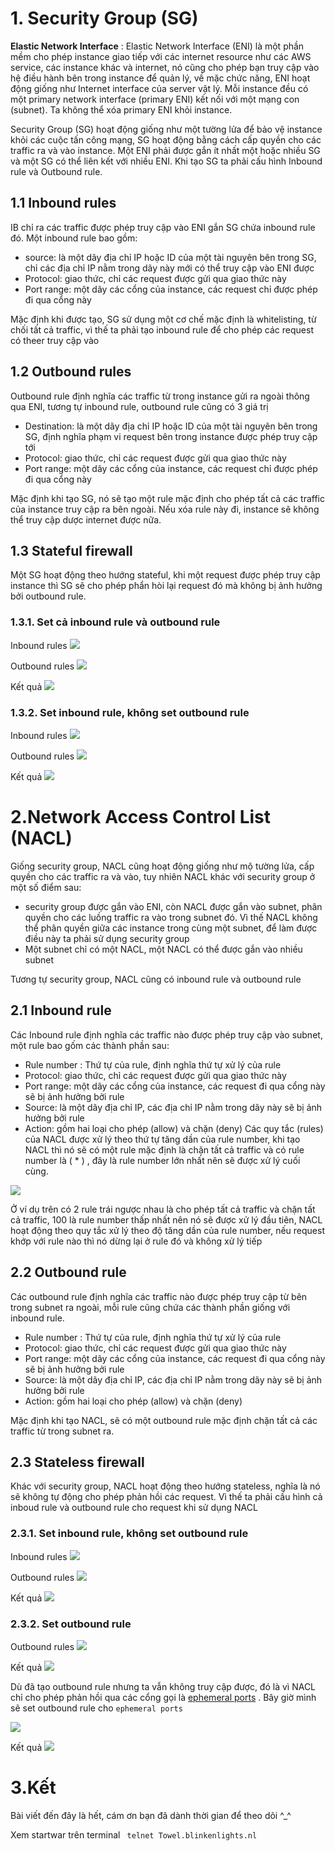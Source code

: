 # 1. Security Group (SG)
**Elastic Network Interface** : Elastic Network Interface (ENI) là một phần mềm cho phép instance giao tiếp với các internet resource như các AWS service, các instance khác và internet, nó cũng cho phép bạn truy cập vào hệ điều hành bên trong instance để quản lý, về mặc chức năng, ENI hoạt động giống như Internet interface của server vật lý. Mỗi instance đều có một primary network interface (primary ENI) kết nối với một mạng con (subnet). Ta không thể xóa primary ENI khỏi instance.

Security Group (SG) hoạt động giống như một tường lửa để bảo vệ instance khỏi các cuộc tấn công mạng, SG hoạt động bằng cách cấp quyền cho các traffic ra và vào instance. Một ENI phải được gắn ít nhất một hoặc nhiều SG và một SG có thể liên kết với nhiều ENI. Khi tạo SG ta phải cấu hình Inbound rule và Outbound rule.
## 1.1 Inbound rules
IB chỉ ra các traffic được phép truy cập vào ENI gắn SG chứa inbound rule đó. Một inbound rule bao gồm:
- source: là một dãy địa chỉ IP hoặc ID của một tài nguyên bên trong SG, chỉ các địa chỉ IP nằm trong dãy này mới có thể truy cập vào ENI được
- Protocol: giao thức, chỉ các request được gửi qua giao thức này
- Port range: một dãy các cổng của instance, các request chỉ được phép đi qua cổng này

Mặc định khi được tạo, SG sử dụng một cơ chế mặc định là whitelisting, từ chối tất cả traffic, vì thế ta phải tạo inbound rule để cho phép các request có theer truy cập vào
## 1.2 Outbound rules
Outbound rule định nghĩa các traffic từ trong instance gửi ra ngoài thông qua ENI, tương tự inbound rule, outbound rule cũng có 3 giá trị
- Destination:  là một dãy địa chỉ IP hoặc ID của một tài nguyên bên trong SG, định nghĩa phạm vi request bên trong instance được phép truy cập tới
- Protocol: giao thức, chỉ các request được gửi qua giao thức này
- Port range: một dãy các cổng của instance, các request chỉ được phép đi qua cổng này

Mặc định khi tạo SG, nó sẽ tạo một rule mặc định cho phép tất cả các traffic của instance truy cập ra bên ngoài. Nếu xóa rule này đi, instance sẽ không thể truy cập dược internet được nữa.
## 1.3 Stateful firewall
Một SG hoạt động theo hướng stateful, khi một request được phép truy cập instance thì SG sẽ cho phép phẩn hòi lại request đó mà không bị ảnh hưởng bởi outbound rule.
### 1.3.1. Set cả inbound rule và outbound rule

Inbound rules
![](https://images.viblo.asia/673974cd-4d4e-4541-80e1-84c30fecdd63.png)

Outbound rules
![](https://images.viblo.asia/501d106b-a29a-426c-944a-68add2d33de1.png)

Kết quả
![](https://images.viblo.asia/2a50f501-67bf-4d7f-aefb-dc86072f4d9d.png)

### 1.3.2. Set inbound rule, không set outbound rule
Inbound rules
![](https://images.viblo.asia/673974cd-4d4e-4541-80e1-84c30fecdd63.png)

Outbound rules
![](https://images.viblo.asia/9acea6aa-f5ba-4da5-bf56-9da77b5e8e65.png)

Kết quả
![](https://images.viblo.asia/2a50f501-67bf-4d7f-aefb-dc86072f4d9d.png)
# 2.Network Access Control List (NACL)
Giống security group, NACL cũng hoạt động giống như mộ tường lửa, cấp quyền cho các traffic ra và vào, tuy nhiên NACL khác với security group ở một số điểm sau:
- security group được gắn vào ENI, còn NACL được gắn vào subnet, phân quyền cho các luồng traffic ra vào trong subnet đó. Vì thế NACL không thể phân quyền giữa các instance trong cùng một subnet, để làm được điều này ta phải sử dụng security group
- Một subnet chỉ có một NACL, một NACL có thể được gắn vào nhiều subnet

Tương tự security group, NACL cũng có inbound rule và outbound rule
## 2.1 Inbound rule
Các Inbound rule định nghĩa các traffic nào được phép truy cập vào subnet, một rule bao gốm các thành phần sau:
- Rule number : Thứ tự của rule, định nghĩa thứ tự xử lý của rule
- Protocol: giao thức, chỉ các request được gửi qua giao thức này
- Port range: một dãy các cổng của instance, các request đi qua cổng này sẽ bị ảnh hưởng bởi rule
- Source: là một dãy địa chỉ IP, các địa chỉ IP nằm trong dãy này sẽ bị ảnh hưởng bởi rule
- Action: gồm hai loại cho phép (allow) và chặn (deny)
Các quy tắc (rules) của NACL được xử lý theo thứ tự tăng dần của rule number, khi tạo NACL thì nó sẽ có một rule mặc định là chặn tất cả traffic và có rule number là ( * ) , đây là rule number lớn nhất nên sẽ được xử lý cuối cùng.

![](https://images.viblo.asia/dbd7d062-1c35-43d8-9b3d-b09974fbdede.png)


Ở ví dụ trên có 2 rule trái ngược nhau là cho phép tất cả traffic và chặn tất cả traffic, 100 là rule number thấp nhất nên nó sẽ được xử lý đầu tiên, NACL hoạt động theo quy tắc xử lý theo độ tăng dần của rule number, nếu request khớp với rule nào thì nó dừng lại ở rule đó và không xử lý tiếp

## 2.2 Outbound rule
Các outbound rule định nghĩa các traffic nào được phép truy cập từ bên trong subnet ra ngoài, mỗi rule cũng chứa các thành phần giống với inbound rule.
- Rule number : Thứ tự của rule, định nghĩa thứ tự xử lý của rule
- Protocol: giao thức, chỉ các request được gửi qua giao thức này
- Port range: một dãy các cổng của instance, các request đi qua cổng này sẽ bị ảnh hưởng bởi rule
- Source: là một dãy địa chỉ IP, các địa chỉ IP nằm trong dãy này sẽ bị ảnh hưởng bởi rule
- Action: gồm hai loại cho phép (allow) và chặn (deny)

Mặc định khi tạo NACL, sẽ có một outbound rule mặc định chặn tất cả các traffic từ trong subnet ra.

## 2.3 Stateless firewall
Khác với security group, NACL hoạt động theo hướng stateless, nghĩa là nó sẽ không tự động cho phép phản hồi các request. Vì thế ta phải cấu hình cả inboud rule và outbound rule cho request khi sử dụng NACL

### 2.3.1. Set inbound rule, không set outbound rule

Inbound rules
![](https://images.viblo.asia/13833d62-1292-4680-a20a-d71b5771787e.png)

Outbound rules
![](https://images.viblo.asia/327e02a1-7dc0-4ac4-89cd-5db2043a7d0b.png)

Kết quả
![](https://images.viblo.asia/1d6fab53-c35f-419e-85d6-ee0091dead1c.png)

### 2.3.2. Set outbound rule
Outbound rules
![](https://images.viblo.asia/f90361d3-5ed6-40ed-bf6f-f7294db3c323.png)

Kết quả
![](https://images.viblo.asia/69e341ef-5e6b-4b92-8aaa-23294c0fb5e3.png)
 
Dù đã tạo outbound rule nhưng ta vẫn không truy cập được, đó là vì NACL chỉ cho phép phản hồi qua các cổng gọi là [ephemeral ports](https://aws.amazon.com/vi/premiumsupport/knowledge-center/resolve-connection-sg-acl-inbound/#:~:text=When%20a%20client%20connects%20to,allowed%20in%20the%20network%20ACL.) . Bây giờ mình sẽ set outbound rule cho `ephemeral ports`
 
![](https://images.viblo.asia/8194e744-9b0f-4a23-930e-d55069519541.png)

Kết quả
![](https://images.viblo.asia/8d426a4a-57aa-4058-aac7-62f4afd16c50.png)

# 3.Kết
Bài viết đến đây là hết, cám ơn bạn đã dành thời gian để theo dõi ^_^ 

Xem startwar trên terminal
``` telnet Towel.blinkenlights.nl```